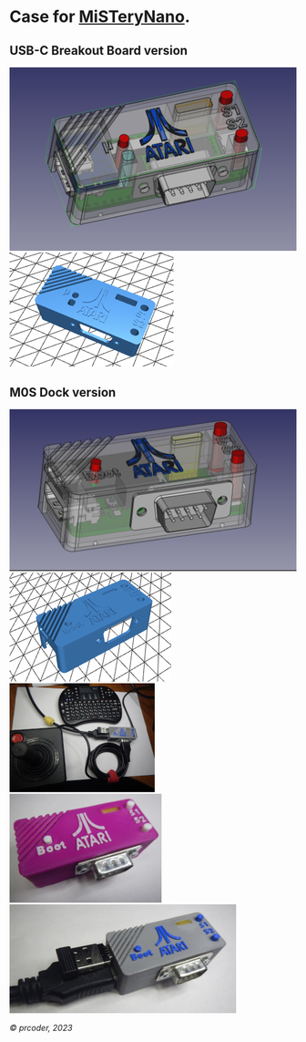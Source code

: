 # Case for [MiSTeryNano](https://github.com/harbaum/MiSTeryNano).

## USB-C Breakout Board version
![MiSTery USB-C Case.png](photos/MiSTery%20USB-C%20Case.png)
[![USB-C Breakout-Case.stl](photos/USB-C%20Breakout-Case.png)](USB-C%20Breakout-Case.stl)

## M0S Dock version
![Case_06.png](photos/Case_06.png)
[![MiSTery M0S Dock-Case.stl](photos/MiSTery%20M0S%20Dock-Case.png)](MiSTery%20M0S%20Dock-Case.stl)
![09.JPG](photos/09.JPG)
![12.JPG](photos/12.JPG)
![06.JPG](photos/06.JPG)

*© prcoder, 2023*
